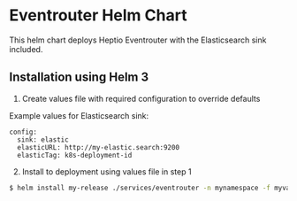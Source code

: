 # Eventrouter Helm Chart

This helm chart deploys Heptio Eventrouter with the Elasticsearch sink included.

## Installation using Helm 3

1. Create values file with required configuration to override defaults

Example values for Elasticsearch sink:

    config:
      sink: elastic
      elasticURL: http://my-elastic.search:9200
      elasticTag: k8s-deployment-id

2. Install to deployment using values file in step 1
```bash
$ helm install my-release ./services/eventrouter -n mynamespace -f myvalues.yaml
```
